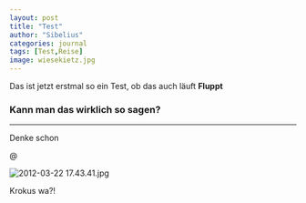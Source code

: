 ```yaml
---
layout: post
title: "Test"
author: "Sibelius"
categories: journal 
tags: [Test,Reise]
image: wiesekietz.jpg
---
```


Das ist jetzt erstmal so ein Test, ob das auch läuft
**Fluppt**



### Kann man das wirklich so sagen?

---

Denke schon

@

![2012-03-22 17.43.41.jpg](/home/sambucus/git/sibeliusg.github.io/assets/img/70414d84b60808f0d162a89f7473fbb3e3b4dc3b.jpg)



Krokus wa?!

